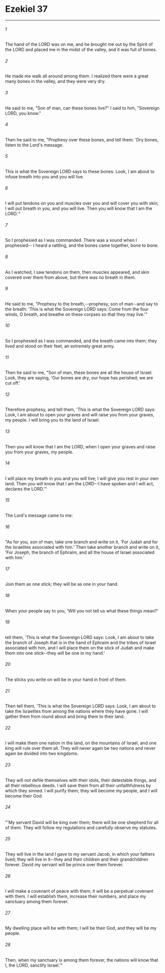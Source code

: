 # Ezekiel 37
***



###### 1 
The hand of the LORD was on me, and he brought me out by the Spirit of the LORD and placed me in the midst of the valley, and it was full of bones. 

###### 2 
He made me walk all around among them. I realized there were a great many bones in the valley, and they were very dry. 

###### 3 
He said to me, "Son of man, can these bones live?" I said to him, "Sovereign LORD, you know." 

###### 4 
Then he said to me, "Prophesy over these bones, and tell them: 'Dry bones, listen to the Lord's message. 

###### 5 
This is what the Sovereign LORD says to these bones: Look, I am about to infuse breath into you and you will live. 

###### 6 
I will put tendons on you and muscles over you and will cover you with skin; I will put breath in you, and you will live. Then you will know that I am the LORD.'" 

###### 7 
So I prophesied as I was commanded. There was a sound when I prophesied-- I heard a rattling, and the bones came together, bone to bone. 

###### 8 
As I watched, I saw tendons on them, then muscles appeared, and skin covered over them from above, but there was no breath in them. 

###### 9 
He said to me, "Prophesy to the breath,--prophesy, son of man--and say to the breath: 'This is what the Sovereign LORD says: Come from the four winds, O breath, and breathe on these corpses so that they may live.'" 

###### 10 
So I prophesied as I was commanded, and the breath came into them; they lived and stood on their feet, an extremely great army. 

###### 11 
Then he said to me, "Son of man, these bones are all the house of Israel. Look, they are saying, 'Our bones are dry, our hope has perished; we are cut off.' 

###### 12 
Therefore prophesy, and tell them, 'This is what the Sovereign LORD says: Look, I am about to open your graves and will raise you from your graves, my people. I will bring you to the land of Israel. 

###### 13 
Then you will know that I am the LORD, when I open your graves and raise you from your graves, my people. 

###### 14 
I will place my breath in you and you will live; I will give you rest in your own land. Then you will know that I am the LORD--I have spoken and I will act, declares the LORD.'" 

###### 15 
The Lord's message came to me: 

###### 16 
"As for you, son of man, take one branch and write on it, 'For Judah and for the Israelites associated with him.' Then take another branch and write on it, 'For Joseph, the branch of Ephraim, and all the house of Israel associated with him.' 

###### 17 
Join them as one stick; they will be as one in your hand. 

###### 18 
When your people say to you, 'Will you not tell us what these things mean?' 

###### 19 
tell them, 'This is what the Sovereign LORD says: Look, I am about to take the branch of Joseph that is in the hand of Ephraim and the tribes of Israel associated with him, and I will place them on the stick of Judah and make them into one stick--they will be one in my hand.' 

###### 20 
The sticks you write on will be in your hand in front of them. 

###### 21 
Then tell them, 'This is what the Sovereign LORD says: Look, I am about to take the Israelites from among the nations where they have gone. I will gather them from round about and bring them to their land. 

###### 22 
I will make them one nation in the land, on the mountains of Israel, and one king will rule over them all. They will never again be two nations and never again be divided into two kingdoms. 

###### 23 
They will not defile themselves with their idols, their detestable things, and all their rebellious deeds. I will save them from all their unfaithfulness by which they sinned. I will purify them; they will become my people, and I will become their God. 

###### 24 
"'My servant David will be king over them; there will be one shepherd for all of them. They will follow my regulations and carefully observe my statutes. 

###### 25 
They will live in the land I gave to my servant Jacob, in which your fathers lived; they will live in it--they and their children and their grandchildren forever. David my servant will be prince over them forever. 

###### 26 
I will make a covenant of peace with them; it will be a perpetual covenant with them. I will establish them, increase their numbers, and place my sanctuary among them forever. 

###### 27 
My dwelling place will be with them; I will be their God, and they will be my people. 

###### 28 
Then, when my sanctuary is among them forever, the nations will know that I, the LORD, sanctify Israel.'"
